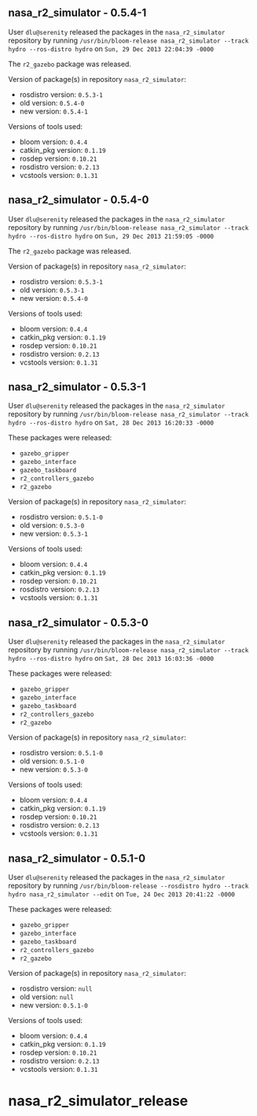 ## nasa_r2_simulator - 0.5.4-1

User `dlu@serenity` released the packages in the `nasa_r2_simulator` repository by running `/usr/bin/bloom-release nasa_r2_simulator --track hydro --ros-distro hydro` on `Sun, 29 Dec 2013 22:04:39 -0000`

The `r2_gazebo` package was released.

Version of package(s) in repository `nasa_r2_simulator`:
- rosdistro version: `0.5.3-1`
- old version: `0.5.4-0`
- new version: `0.5.4-1`

Versions of tools used:
- bloom version: `0.4.4`
- catkin_pkg version: `0.1.19`
- rosdep version: `0.10.21`
- rosdistro version: `0.2.13`
- vcstools version: `0.1.31`


## nasa_r2_simulator - 0.5.4-0

User `dlu@serenity` released the packages in the `nasa_r2_simulator` repository by running `/usr/bin/bloom-release nasa_r2_simulator --track hydro --ros-distro hydro` on `Sun, 29 Dec 2013 21:59:05 -0000`

The `r2_gazebo` package was released.

Version of package(s) in repository `nasa_r2_simulator`:
- rosdistro version: `0.5.3-1`
- old version: `0.5.3-1`
- new version: `0.5.4-0`

Versions of tools used:
- bloom version: `0.4.4`
- catkin_pkg version: `0.1.19`
- rosdep version: `0.10.21`
- rosdistro version: `0.2.13`
- vcstools version: `0.1.31`


## nasa_r2_simulator - 0.5.3-1

User `dlu@serenity` released the packages in the `nasa_r2_simulator` repository by running `/usr/bin/bloom-release nasa_r2_simulator --track hydro --ros-distro hydro` on `Sat, 28 Dec 2013 16:20:33 -0000`

These packages were released:
- `gazebo_gripper`
- `gazebo_interface`
- `gazebo_taskboard`
- `r2_controllers_gazebo`
- `r2_gazebo`

Version of package(s) in repository `nasa_r2_simulator`:
- rosdistro version: `0.5.1-0`
- old version: `0.5.3-0`
- new version: `0.5.3-1`

Versions of tools used:
- bloom version: `0.4.4`
- catkin_pkg version: `0.1.19`
- rosdep version: `0.10.21`
- rosdistro version: `0.2.13`
- vcstools version: `0.1.31`


## nasa_r2_simulator - 0.5.3-0

User `dlu@serenity` released the packages in the `nasa_r2_simulator` repository by running `/usr/bin/bloom-release nasa_r2_simulator --track hydro --ros-distro hydro` on `Sat, 28 Dec 2013 16:03:36 -0000`

These packages were released:
- `gazebo_gripper`
- `gazebo_interface`
- `gazebo_taskboard`
- `r2_controllers_gazebo`
- `r2_gazebo`

Version of package(s) in repository `nasa_r2_simulator`:
- rosdistro version: `0.5.1-0`
- old version: `0.5.1-0`
- new version: `0.5.3-0`

Versions of tools used:
- bloom version: `0.4.4`
- catkin_pkg version: `0.1.19`
- rosdep version: `0.10.21`
- rosdistro version: `0.2.13`
- vcstools version: `0.1.31`


## nasa_r2_simulator - 0.5.1-0

User `dlu@serenity` released the packages in the `nasa_r2_simulator` repository by running `/usr/bin/bloom-release --rosdistro hydro --track hydro nasa_r2_simulator --edit` on `Tue, 24 Dec 2013 20:41:22 -0000`

These packages were released:
- `gazebo_gripper`
- `gazebo_interface`
- `gazebo_taskboard`
- `r2_controllers_gazebo`
- `r2_gazebo`

Version of package(s) in repository `nasa_r2_simulator`:
- rosdistro version: `null`
- old version: `null`
- new version: `0.5.1-0`

Versions of tools used:
- bloom version: `0.4.4`
- catkin_pkg version: `0.1.19`
- rosdep version: `0.10.21`
- rosdistro version: `0.2.13`
- vcstools version: `0.1.31`


nasa_r2_simulator_release
=========================

